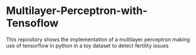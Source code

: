# Multilayer-Perceptron-with-Tensoflow

This repository shows the implementation of a multilayer perceptron making use of tensorflow in python in a toy dataset
to detect fertility issues
